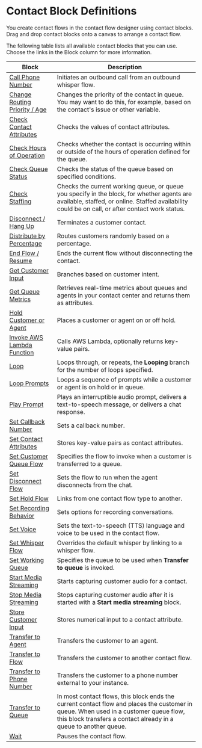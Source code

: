 # Contact Block Definitions<a name="contact-block-definitions"></a>

You create contact flows in the contact flow designer using contact blocks\. Drag and drop contact blocks onto a canvas to arrange a contact flow\. 

The following table lists all available contact blocks that you can use\. Choose the links in the Block column for more information\. 


| Block | Description | 
| --- | --- | 
| [Call Phone Number](call-phone-number.md)  | Initiates an outbound call from an outbound whisper flow\. | 
|  [Change Routing Priority / Age](change-routing-priority.md)   |  Changes the priority of the contact in queue\. You may want to do this, for example, based on the contact's issue or other variable\.  | 
|  [Check Contact Attributes](check-contact-attributes.md)   |  Checks the values of contact attributes\.  | 
|   [Check Hours of Operation](check-hours-of-operation.md)  |  Checks whether the contact is occurring within or outside of the hours of operation defined for the queue\.  | 
|   [Check Queue Status](check-queue-status.md)   |  Checks the status of the queue based on specified conditions\.  | 
|   [Check Staffing](check-staffing.md)   |  Checks the current working queue, or queue you specify in the block, for whether agents are available, staffed, or online\. Staffed availability could be on call, or after contact work status\.  | 
|  [Disconnect / Hang Up](disconnect-hang-up.md)  |  Terminates a customer contact\.  | 
|   [Distribute by Percentage](distribute-by-percentage.md)   |  Routes customers randomly based on a percentage\.  | 
|   [End Flow / Resume](end-flow-resume.md)   |  Ends the current flow without disconnecting the contact\.  | 
|   [Get Customer Input](get-customer-input.md)   |  Branches based on customer intent\.  | 
| [Get Queue Metrics](get-queue-metrics.md) | Retrieves real\-time metrics about queues and agents in your contact center and returns them as attributes\. | 
|  [Hold Customer or Agent](hold-customer-agent.md)  |  Places a customer or agent on or off hold\.  | 
|  [Invoke AWS Lambda Function](invoke-lambda-function-block.md)  |  Calls AWS Lambda, optionally returns key\-value pairs\.  | 
|  [Loop](loop.md)  |  Loops through, or repeats, the **Looping** branch for the number of loops specified\.  | 
|  [Loop Prompts](loop-prompts.md)  |  Loops a sequence of prompts while a customer or agent is on hold or in queue\.   | 
|   [Play Prompt](play.md)  |  Plays an interruptible audio prompt, delivers a text\-to\-speech message, or delivers a chat response\.  | 
|   [Set Callback Number](set-callback-number.md)   |  Sets a callback number\.  | 
|   [Set Contact Attributes](set-contact-attributes.md)   |  Stores key\-value pairs as contact attributes\.  | 
|  [Set Customer Queue Flow](set-customer-queue-flow.md)  |  Specifies the flow to invoke when a customer is transferred to a queue\.  | 
|   [Set Disconnect Flow](set-disconnect-flow.md)   |  Sets the flow to run when the agent disconnects from the chat\.  | 
|   [Set Hold Flow](set-hold-flow.md)   |  Links from one contact flow type to another\.  | 
|   [Set Recording Behavior](set-recording-behavior.md)  |  Sets options for recording conversations\.  | 
|  [Set Voice](set-voice.md)   |  Sets the text\-to\-speech \(TTS\) language and voice to be used in the contact flow\.  | 
|   [Set Whisper Flow](set-whisper-flow.md)  |  Overrides the default whisper by linking to a whisper flow\.  | 
|   [Set Working Queue](set-working-queue.md)   |  Specifies the queue to be used when **Transfer to queue** is invoked\.  | 
|  [Start Media Streaming](start-media-streaming.md)  | Starts capturing customer audio for a contact\. | 
|  [Stop Media Streaming](stop-media-streaming.md)  | Stops capturing customer audio after it is started with a **Start media streaming** block\. | 
|   [Store Customer Input](store-customer-input.md)   |  Stores numerical input to a contact attribute\.  | 
|   [Transfer to Agent](transfer-to-agent-block.md)  |  Transfers the customer to an agent\.  | 
|   [Transfer to Flow](transfer-to-flow.md)  |  Transfers the customer to another contact flow\.  | 
|   [Transfer to Phone Number](transfer-to-phone-number.md)  |  Transfers the customer to a phone number external to your instance\.  | 
|   [Transfer to Queue](transfer-to-queue.md)   |  In most contact flows, this block ends the current contact flow and places the customer in queue\. When used in a customer queue flow, this block transfers a contact already in a queue to another queue\.  | 
|   [Wait](wait.md)  |  Pauses the contact flow\.  | 